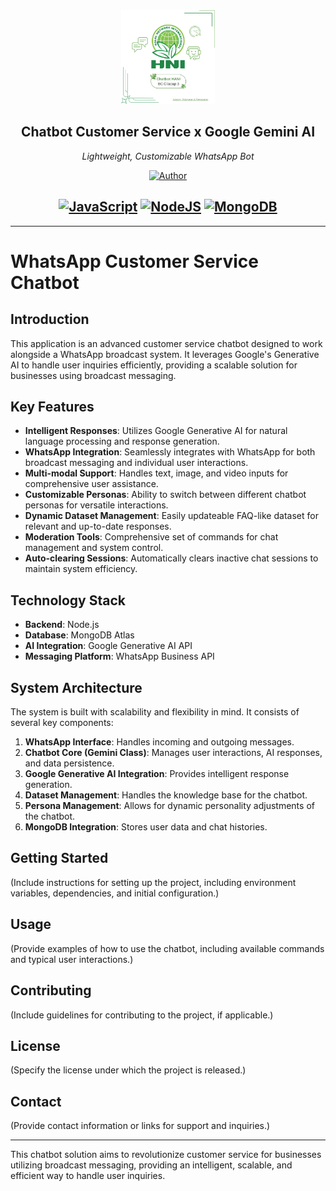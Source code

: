 <div align="center">
<img src="https://raw.githubusercontent.com/rizzzky78/rizzzkyRepo/main/picture/Chatbot%20HANI%20BC%20Cilacap%203.png" width="150" height="150" border="0" alt="PFP">

## Chatbot Customer Service x Google Gemini AI

_Lightweight, Customizable WhatsApp Bot_

<p align="center">
  <a href="https://github.com/rizzzky78"><img title="Author" src="https://img.shields.io/badge/Author-Rizky-blueviolet.svg?style=for-the-badge&logo=github" /></a>
</p>

## [![JavaScript](https://img.shields.io/badge/JavaScript-d6cc0f?style=for-the-badge&logo=javascript&logoColor=white)](https://www.javascript.com) [![NodeJS](https://img.shields.io/badge/Node.js-43853D?style=for-the-badge&logo=node.js&logoColor=white)](https://nodejs.org/) [![MongoDB](https://img.shields.io/badge/MongoDB-000000?style=for-the-badge&logo=MongoDB&logoColor=green)](https://www.mongodb.com)

</div>

---

# WhatsApp Customer Service Chatbot

## Introduction

This application is an advanced customer service chatbot designed to work alongside a WhatsApp broadcast system. It leverages Google's Generative AI to handle user inquiries efficiently, providing a scalable solution for businesses using broadcast messaging.

## Key Features

- **Intelligent Responses**: Utilizes Google Generative AI for natural language processing and response generation.
- **WhatsApp Integration**: Seamlessly integrates with WhatsApp for both broadcast messaging and individual user interactions.
- **Multi-modal Support**: Handles text, image, and video inputs for comprehensive user assistance.
- **Customizable Personas**: Ability to switch between different chatbot personas for versatile interactions.
- **Dynamic Dataset Management**: Easily updateable FAQ-like dataset for relevant and up-to-date responses.
- **Moderation Tools**: Comprehensive set of commands for chat management and system control.
- **Auto-clearing Sessions**: Automatically clears inactive chat sessions to maintain system efficiency.

## Technology Stack

- **Backend**: Node.js
- **Database**: MongoDB Atlas
- **AI Integration**: Google Generative AI API
- **Messaging Platform**: WhatsApp Business API

## System Architecture

The system is built with scalability and flexibility in mind. It consists of several key components:

1. **WhatsApp Interface**: Handles incoming and outgoing messages.
2. **Chatbot Core (Gemini Class)**: Manages user interactions, AI responses, and data persistence.
3. **Google Generative AI Integration**: Provides intelligent response generation.
4. **Dataset Management**: Handles the knowledge base for the chatbot.
5. **Persona Management**: Allows for dynamic personality adjustments of the chatbot.
6. **MongoDB Integration**: Stores user data and chat histories.

## Getting Started

(Include instructions for setting up the project, including environment variables, dependencies, and initial configuration.)

## Usage

(Provide examples of how to use the chatbot, including available commands and typical user interactions.)

## Contributing

(Include guidelines for contributing to the project, if applicable.)

## License

(Specify the license under which the project is released.)

## Contact

(Provide contact information or links for support and inquiries.)

---

This chatbot solution aims to revolutionize customer service for businesses utilizing broadcast messaging, providing an intelligent, scalable, and efficient way to handle user inquiries.
